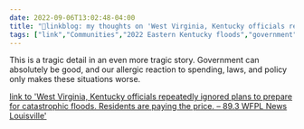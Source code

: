 ```yaml
---
date: 2022-09-06T13:02:48-04:00
title: "🔗linkblog: my thoughts on 'West Virginia, Kentucky officials repeatedly ignored plans to prepare for catastrophic floods. Residents are paying the price. – 89.3 WFPL News Louisville'"
tags: ["link","Communities","2022 Eastern Kentucky floods","government","infrastructure","climate change"]
---
```

This is a tragic detail in an even more tragic story. Government can absolutely be good, and our allergic reaction to spending, laws, and policy only makes these situations worse.
 

[link to 'West Virginia, Kentucky officials repeatedly ignored plans to prepare for catastrophic floods. Residents are paying the price. – 89.3 WFPL News Louisville'](https://wfpl.org/west-virginia-kentucky-officials-repeatedly-ignored-plans-to-prepare-for-catastrophic-floods-residents-are-paying-the-price/)
